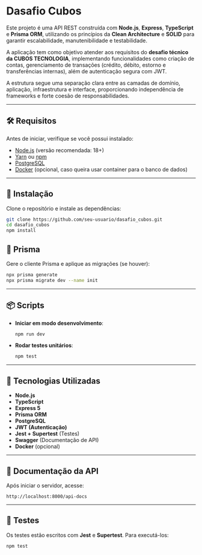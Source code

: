 # Dasafio Cubos

Este projeto é uma API REST construída com **Node.js**, **Express**, **TypeScript** e **Prisma ORM**, utilizando os princípios da **Clean Architecture** e **SOLID** para garantir escalabilidade, manutenibilidade e testabilidade.

A aplicação tem como objetivo atender aos requisitos do **desafio técnico da CUBOS TECNOLOGIA**, implementando funcionalidades como criação de contas, gerenciamento de transações (crédito, débito, estorno e transferências internas), além de autenticação segura com JWT.

A estrutura segue uma separação clara entre as camadas de domínio, aplicação, infraestrutura e interface, proporcionando independência de frameworks e forte coesão de responsabilidades.

---

## 🛠 Requisitos

Antes de iniciar, verifique se você possui instalado:

- [Node.js](https://nodejs.org/) (versão recomendada: 18+)
- [Yarn](https://yarnpkg.com/) ou [npm](https://www.npmjs.com/)
- [PostgreSQL](https://www.postgresql.org/)
- [Docker](https://www.docker.com/) (opcional, caso queira usar container para o banco de dados)

---

## 🚀 Instalação

Clone o repositório e instale as dependências:

```bash
git clone https://github.com/seu-usuario/dasafio_cubos.git
cd dasafio_cubos
npm install
```

## 🧱 Prisma

Gere o cliente Prisma e aplique as migrações (se houver):

```bash
npx prisma generate
npx prisma migrate dev --name init
```

---

## 📦 Scripts

- **Iniciar em modo desenvolvimento**:
  
  ```bash
  npm run dev
  ```

- **Rodar testes unitários**:

  ```bash
  npm test
  ```

---

## 🔧 Tecnologias Utilizadas

- **Node.js**
- **TypeScript**
- **Express 5**
- **Prisma ORM**
- **PostgreSQL**
- **JWT (Autenticação)**
- **Jest + Supertest** (Testes)
- **Swagger** (Documentação de API)
- **Docker** (opcional)

---

## 📖 Documentação da API

Após iniciar o servidor, acesse:

```
http://localhost:8000/api-docs
```

---

## 🧪 Testes

Os testes estão escritos com **Jest** e **Supertest**. Para executá-los:

```bash
npm test
```
